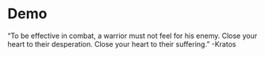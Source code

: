 # Demo

“To be effective in combat, a warrior must not feel for his enemy. Close your heart to their desperation. Close your heart to their suffering.”
-Kratos
